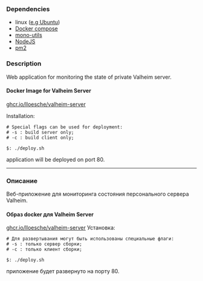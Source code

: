 ### Dependencies
- linux ([e.g Ubuntu](https://ubuntu.com/))
- [Docker compose](https://www.docker.com/)
- [mono-utils](https://manpages.ubuntu.com/manpages/xenial/man1/monodis.1.html)
- [NodeJS](https://nodejs.org/)
- [pm2](https://www.npmjs.com/package/pm2)

### Description
Web application for monitoring the state of private Valheim server.

#### Docker Image for Valheim Server
[ghcr.io/lloesche/valheim-server](https://github.com/lloesche/valheim-server-docker/pkgs/container/valheim-server)

Installation:

```bash.
# Special flags can be used for deployment:
# -s : build server only;
# -c : build client only;

$: ./deploy.sh
```

application will be deployed on port 80.

------------------------------------------------------------------------------------------

### Описание
Веб-приложение для мониторинга состояния персонального сервера Valheim.

#### Образ docker для Valheim Server
[ghcr.io/lloesche/valheim-server](https://github.com/lloesche/valheim-server-docker/pkgs/container/valheim-server)
Установка:

```bash.
# Для развертывания могут быть использованы специальные флаги:
# -s : только сервер сборки;
# -c : только клиент сборки;

$: ./deploy.sh
```

приложение будет развернуто на порту 80.
